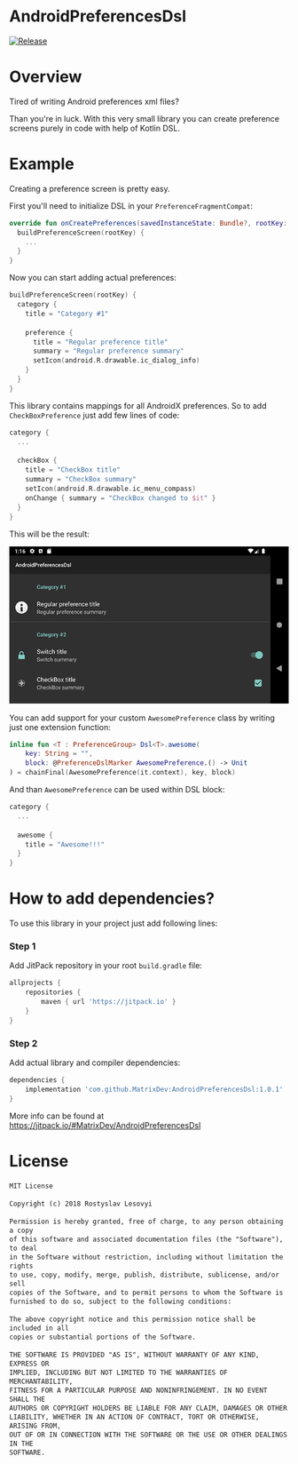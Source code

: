 # AndroidPreferencesDsl

[![Release](https://jitpack.io/v/MatrixDev/AndroidPreferencesDsl.svg)](https://jitpack.io/#MatrixDev/AndroidPreferencesDsl)

# Overview

Tired of writing Android preferences xml files?

Than you're in luck. With this very small library you can create preference screens purely in code with help of Kotlin DSL.

# Example

Creating a preference screen is pretty easy.

First you'll need to initialize DSL in your `PreferenceFragmentCompat`:

```kotlin
override fun onCreatePreferences(savedInstanceState: Bundle?, rootKey: String?) {
  buildPreferenceScreen(rootKey) {
    ...
  }
}
```

Now you can start adding actual preferences:

```kotlin
buildPreferenceScreen(rootKey) {
  category {
    title = "Category #1"

    preference {
      title = "Regular preference title"
      summary = "Regular preference summary"
      setIcon(android.R.drawable.ic_dialog_info)
    }
  }
}
```

This library contains mappings for all AndroidX preferences. So to add `CheckBoxPreference` just add few lines of code:

```kotlin
category {
  ...

  checkBox {
    title = "CheckBox title"
    summary = "CheckBox summary"
    setIcon(android.R.drawable.ic_menu_compass)
    onChange { summary = "CheckBox changed to $it" }
  }
}
```

This will be the result:

![Example](https://github.com/MatrixDev/AndroidPreferencesDsl/blob/master/AndroidPreferencesDsl.png)

You can add support for your custom `AwesomePreference` class by writing just one extension function:

```kotlin
inline fun <T : PreferenceGroup> Dsl<T>.awesome(
	key: String = "",
	block: @PreferenceDslMarker AwesomePreference.() -> Unit
) = chainFinal(AwesomePreference(it.context), key, block)
```

And than `AwesomePreference` can be used within DSL block:

```kotlin
category {
  ...

  awesome {
    title = "Awesome!!!"
  }
}
```

# How to add dependencies?

To use this library in your project just add following lines:

### Step 1

Add JitPack repository in your root `build.gradle` file:

```gradle
allprojects {
    repositories {
        maven { url 'https://jitpack.io' }
    }
}
```

### Step 2

Add actual library and compiler dependencies:

```gradle
dependencies {
    implementation 'com.github.MatrixDev:AndroidPreferencesDsl:1.0.1'
}
```

More info can be found at https://jitpack.io/#MatrixDev/AndroidPreferencesDsl

# License

```
MIT License

Copyright (c) 2018 Rostyslav Lesovyi

Permission is hereby granted, free of charge, to any person obtaining a copy
of this software and associated documentation files (the "Software"), to deal
in the Software without restriction, including without limitation the rights
to use, copy, modify, merge, publish, distribute, sublicense, and/or sell
copies of the Software, and to permit persons to whom the Software is
furnished to do so, subject to the following conditions:

The above copyright notice and this permission notice shall be included in all
copies or substantial portions of the Software.

THE SOFTWARE IS PROVIDED "AS IS", WITHOUT WARRANTY OF ANY KIND, EXPRESS OR
IMPLIED, INCLUDING BUT NOT LIMITED TO THE WARRANTIES OF MERCHANTABILITY,
FITNESS FOR A PARTICULAR PURPOSE AND NONINFRINGEMENT. IN NO EVENT SHALL THE
AUTHORS OR COPYRIGHT HOLDERS BE LIABLE FOR ANY CLAIM, DAMAGES OR OTHER
LIABILITY, WHETHER IN AN ACTION OF CONTRACT, TORT OR OTHERWISE, ARISING FROM,
OUT OF OR IN CONNECTION WITH THE SOFTWARE OR THE USE OR OTHER DEALINGS IN THE
SOFTWARE.
```
